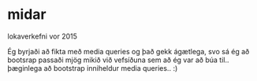 # midar
lokaverkefni vor 2015

Ég byrjaði að fikta með media queries og það gekk ágætlega, svo sá ég að bootsrap passaði mjög
mikið við vefsíðuna sem að ég var að búa til.. þæginlega að bootstrap inniheldur media queries.. :)
